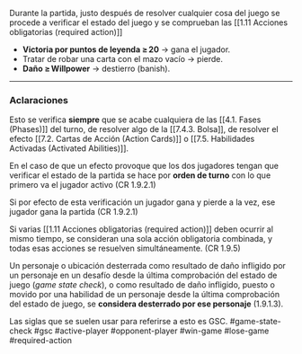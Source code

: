 Durante la partida, justo después de resolver cualquier cosa del juego se procede a verificar el estado del juego y se comprueban las [[1.11 Acciones obligatorias (required action)]]  
- **Victoria por puntos de leyenda ≥ 20** → gana el jugador.  
- Tratar de robar una carta con el mazo vacío → pierde.  
- **Daño ≥ Willpower** → destierro (banish).  

---
### Aclaraciones
Esto se verifica **siempre** que se acabe cualquiera de las [[4.1. Fases (Phases)]] del turno, de resolver algo de la [[7.4.3. Bolsa]], de resolver el efecto [[7.2. Cartas de Acción (Action Cards)]] o [[7.5. Habilidades Activadas (Activated Abilities)]].

En el caso de que un efecto provoque que los dos jugadores tengan que verificar el estado de la partida se hace por **orden de turno** con lo que primero va el jugador activo (CR 1.9.2.1)

Si por efecto de esta verificación un jugador gana y pierde a la vez, ese jugador gana la partida (CR 1.9.2.1)

Si varias [[1.11 Acciones obligatorias (required action)]] deben ocurrir al mismo tiempo, se consideran una sola acción obligatoria combinada, y todas esas acciones se resuelven simultáneamente. (CR 1.9.5)

Un personaje o ubicación desterrada como resultado de daño infligido por un personaje en un desafío desde la última comprobación del estado de juego (_game state check_), o como resultado de daño infligido, puesto o movido por una habilidad de un personaje desde la última comprobación del estado de juego, se **considera desterrado por ese personaje** (1.9.1.3).

Las siglas que se suelen usar para referirse a esto es GSC.
#game-state-check #gsc #active-player #opponent-player #win-game #lose-game #required-action